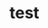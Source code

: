 <html>
<head>
    <script
        type="module"
        src="https://cdn.jsdelivr.net/gh/zerodevx/zero-md@2/dist/zero-md.min.js"
    ></script>
</head>
<body>
    <h1>test</h1>
    <zero-md src="/anti-dupe.md"></zero-md>
</body>
</html>